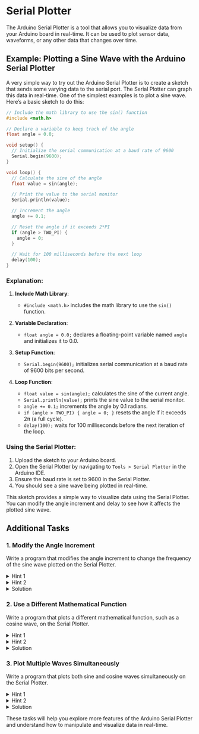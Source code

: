# Serial Plotter

The Arduino Serial Plotter is a tool that allows you to visualize data from your Arduino board in real-time. It can be used to plot sensor data, waveforms, or any other data that changes over time. 



## Example: Plotting a Sine Wave with the Arduino Serial Plotter

A very simple way to try out the Arduino Serial Plotter is to create a sketch that sends some varying data to the serial port. The Serial Plotter can graph this data in real-time. One of the simplest examples is to plot a sine wave. Here’s a basic sketch to do this:

```cpp
// Include the math library to use the sin() function
#include <math.h>

// Declare a variable to keep track of the angle
float angle = 0.0;

void setup() {
  // Initialize the serial communication at a baud rate of 9600
  Serial.begin(9600);
}

void loop() {
  // Calculate the sine of the angle
  float value = sin(angle);

  // Print the value to the serial monitor
  Serial.println(value);

  // Increment the angle
  angle += 0.1;

  // Reset the angle if it exceeds 2*PI
  if (angle > TWO_PI) {
    angle = 0;
  }

  // Wait for 100 milliseconds before the next loop
  delay(100);
}
```

### Explanation:

1. **Include Math Library**:
   - `#include <math.h>` includes the math library to use the `sin()` function.

2. **Variable Declaration**:
   - `float angle = 0.0;` declares a floating-point variable named `angle` and initializes it to 0.0.

3. **Setup Function**:
   - `Serial.begin(9600);` initializes serial communication at a baud rate of 9600 bits per second.

4. **Loop Function**:
   - `float value = sin(angle);` calculates the sine of the current angle.
   - `Serial.println(value);` prints the sine value to the serial monitor.
   - `angle += 0.1;` increments the angle by 0.1 radians.
   - `if (angle > TWO_PI) { angle = 0; }` resets the angle if it exceeds 2π (a full cycle).
   - `delay(100);` waits for 100 milliseconds before the next iteration of the loop.

### Using the Serial Plotter:

1. Upload the sketch to your Arduino board.
2. Open the Serial Plotter by navigating to `Tools > Serial Plotter` in the Arduino IDE.
3. Ensure the baud rate is set to 9600 in the Serial Plotter.
4. You should see a sine wave being plotted in real-time.

This sketch provides a simple way to visualize data using the Serial Plotter. You can modify the angle increment and delay to see how it affects the plotted sine wave.

## Additional Tasks

### 1. Modify the Angle Increment

Write a program that modifies the angle increment to change the frequency of the sine wave plotted on the Serial Plotter.

<details>
<summary>Hint 1</summary>
Identify the line where the angle is incremented.
</details>

<details>
<summary>Hint 2</summary>
Change the increment value to a different number.
</details>

<details>
<summary>Solution</summary>

```cpp
#include <math.h>

float angle = 0.0;

void setup() {
  Serial.begin(9600);
}

void loop() {
  float value = sin(angle);
  Serial.println(value);

  // Change the increment value to modify the frequency
  angle += 0.05; // Smaller increment for a higher frequency wave

  if (angle > TWO_PI) {
    angle = 0;
  }

  delay(100);
}
```

</details>

### 2. Use a Different Mathematical Function

Write a program that plots a different mathematical function, such as a cosine wave, on the Serial Plotter.

<details>
<summary>Hint 1</summary>
Identify the line where the sine function is used.
</details>

<details>
<summary>Hint 2</summary>
Replace the sine function with the cosine function.
</details>

<details>
<summary>Solution</summary>

```cpp
#include <math.h>

float angle = 0.0;

void setup() {
  Serial.begin(9600);
}

void loop() {
  // Use the cosine function instead of the sine function
  float value = cos(angle);
  Serial.println(value);

  angle += 0.1;

  if (angle > TWO_PI) {
    angle = 0;
  }

  delay(100);
}
```

</details>

### 3. Plot Multiple Waves Simultaneously

Write a program that plots both sine and cosine waves simultaneously on the Serial Plotter.

<details>
<summary>Hint 1</summary>
Calculate both sine and cosine values in the loop function.
</details>

<details>
<summary>Hint 2</summary>
Print both values to the Serial Monitor, separated by a space or comma.
</details>

<details>
<summary>Solution</summary>

```cpp
#include <math.h>

float angle = 0.0;

void setup() {
  Serial.begin(9600);
}

void loop() {
  float sineValue = sin(angle);
  float cosineValue = cos(angle);

  // Print both values separated by a comma
  Serial.print(sineValue);
  Serial.print(", ");
  Serial.println(cosineValue);

  angle += 0.1;

  if (angle > TWO_PI) {
    angle = 0;
  }

  delay(100);
}
```

</details>

These tasks will help you explore more features of the Arduino Serial Plotter and understand how to manipulate and visualize data in real-time.